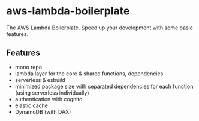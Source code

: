 # aws-lambda-boilerplate

The AWS Lambda Boilerplate. Speed up your development with some basic features.

## Features

- mono repo
- lambda layer for the core & shared functions, dependencies
- serverless & esbuild
- minimized package size with separated dependencies for each function (using serverless individually)
- authentication with cognito
- elastic cache
- DynamoDB (with DAX)
